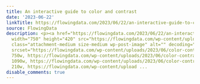 ```yaml
---
title: An interactive guide to color and contrast
date: '2023-06-22'
linkTitle: https://flowingdata.com/2023/06/22/an-interactive-guide-to-color-and-contrast/
source: FlowingData
description: <p><a href="https://flowingdata.com/2023/06/22/an-interactive-guide-to-color-and-contrast/"><img
  width="750" height="420" src="https://flowingdata.com/wp-content/uploads/2023/06/color-contrast-750x420.png"
  class="attachment-medium size-medium wp-post-image" alt="" decoding="async" loading="lazy"
  srcset="https://flowingdata.com/wp-content/uploads/2023/06/color-contrast-750x420.png
  750w, https://flowingdata.com/wp-content/uploads/2023/06/color-contrast-1090x610.png
  1090w, https://flowingdata.com/wp-content/uploads/2023/06/color-contrast-210x118.png
  210w, https://flowingdata.com/wp-content/upload ...
disable_comments: true
---
```

<p><a href="https://flowingdata.com/2023/06/22/an-interactive-guide-to-color-and-contrast/"><img width="750" height="420" src="https://flowingdata.com/wp-content/uploads/2023/06/color-contrast-750x420.png" class="attachment-medium size-medium wp-post-image" alt="" decoding="async" loading="lazy" srcset="https://flowingdata.com/wp-content/uploads/2023/06/color-contrast-750x420.png 750w, https://flowingdata.com/wp-content/uploads/2023/06/color-contrast-1090x610.png 1090w, https://flowingdata.com/wp-content/uploads/2023/06/color-contrast-210x118.png 210w, https://flowingdata.com/wp-content/upload ...